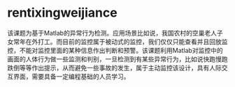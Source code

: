 # rentixingweijiance
该课题为基于Matlab的异常行为检测。应用场景比如说，我国农村的空巢老人子女常年在外打工。而目前的监控属于被动式的监控，我们仅仅只能查看并且回放监控，不能对监控里面的某种信息作出判断和预警。该课题利用Matlab对监控中的画面的人体行为做一些监测和判别，一旦检测到有某些异常行为，比如说快跑慢跑跌倒等等作出提示，从而避免一些事故的发生，属于主动监控该设计，具有人际交互界面，需要具备一定编程基础的人员学习。
